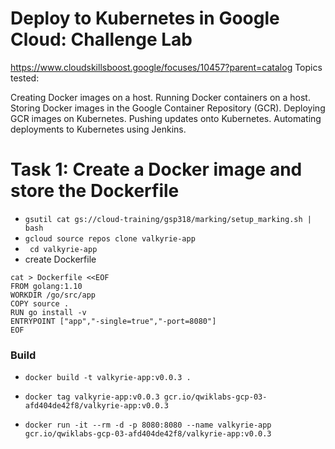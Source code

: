 # Deploy to Kubernetes in Google Cloud: Challenge Lab
https://www.cloudskillsboost.google/focuses/10457?parent=catalog
Topics tested:

Creating Docker images on a host.
Running Docker containers on a host.
Storing Docker images in the Google Container Repository (GCR).
Deploying GCR images on Kubernetes.
Pushing updates onto Kubernetes.
Automating deployments to Kubernetes using Jenkins.

# Task 1: Create a Docker image and store the Dockerfile
- `gsutil cat gs://cloud-training/gsp318/marking/setup_marking.sh | bash`
- `gcloud source repos clone valkyrie-app`
- ` cd valkyrie-app`
- create Dockerfile
```
cat > Dockerfile <<EOF
FROM golang:1.10
WORKDIR /go/src/app
COPY source .
RUN go install -v
ENTRYPOINT ["app","-single=true","-port=8080"]
EOF
```
### Build
- `docker build -t valkyrie-app:v0.0.3 .`

- `docker tag valkyrie-app:v0.0.3 gcr.io/qwiklabs-gcp-03-afd404de42f8/valkyrie-app:v0.0.3`

- `docker run -it --rm -d -p 8080:8080 --name valkyrie-app gcr.io/qwiklabs-gcp-03-afd404de42f8/valkyrie-app:v0.0.3`
